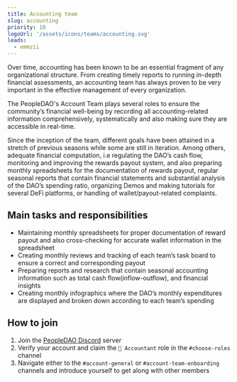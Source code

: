 ```yaml
---
title: Accounting team
slug: accounting
priority: 10
logoUrl: '/assets/icons/teams/accounting.svg'
leads:
  - emmzii
---
```


<script>
	import { LINK_SOCIAL_DISCORD } from "$lib/link/constants/socialLinks.constants.ts";
</script>

Over time, accounting has been known to be an essential fragment of any organizational structure. From creating timely reports to running in-depth financial assessments, an accounting team has always proven to be very important in the effective management of every organization.

The PeopleDAO's Account Team plays several roles to ensure the community’s financial well-being by recording all accounting-related information comprehensively, systematically and also making sure they are accessible in real-time.

Since the inception of the team, different goals have been attained in a stretch of previous seasons while some are still in iteration. Among others, adequate financial computation, i.e regulating the DAO’s cash flow, monitoring and improving the rewards payout system, and also preparing monthly spreadsheets for the documentation of rewards payout, regular seasonal reports that contain financial statements and substantial analysis of the DAO’s spending ratio, organizing Demos and making tutorials for several DeFi platforms, or handling of wallet/payout-related complaints.

## Main tasks and responsibilities

- Maintaining monthly spreadsheets for proper documentation of reward payout and also cross-checking for accurate wallet information in the spreadsheet
- Creating monthly reviews and tracking of each team’s task board to ensure a correct and corresponding payout
- Preparing reports and research that contain seasonal accounting information such as total cash flow(inflow-outflow), and financial insights
- Creating monthly infographics where the DAO’s monthly expenditures are displayed and broken down according to each team’s spending

## How to join

1. Join the <a href={LINK_SOCIAL_DISCORD} target="_blank">PeopleDAO Discord</a> server
2. Verify your account and claim the `💸 Accountant` role in the `#choose-roles` channel
3. Navigate either to the `#account-general` or `#account-team-onboarding` channels and introduce yourself to get along with other members
